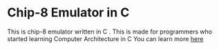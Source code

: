 # Chip-8 Emulator in C
This is chip-8 emulator written in C . This is made for programmers who started learning Computer Architecture in C
You can learn more [here](purpura803721666.wordpress.com)
